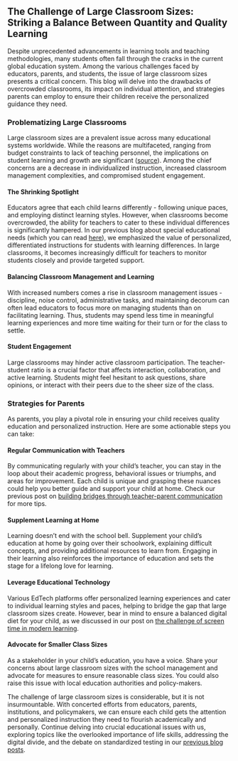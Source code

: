 ## The Challenge of Large Classroom Sizes: Striking a Balance Between Quantity and Quality Learning  

Despite unprecedented advancements in learning tools and teaching methodologies, many students often fall through the cracks in the current global education system. Among the various challenges faced by educators, parents, and students, the issue of large classroom sizes presents a critical concern. This blog will delve into the drawbacks of overcrowded classrooms, its impact on individual attention, and strategies parents can employ to ensure their children receive the personalized guidance they need.

### Problematizing Large Classrooms  
Large classroom sizes are a prevalent issue across many educational systems worldwide. While the reasons are multifaceted, ranging from budget constraints to lack of teaching personnel, the implications on student learning and growth are significant ([source](source.url)). Among the chief concerns are a decrease in individualized instruction, increased classroom management complexities, and compromised student engagement.

#### The Shrinking Spotlight  
Educators agree that each child learns differently - following unique paces, and employing distinct learning styles. However, when classrooms become overcrowded, the ability for teachers to cater to these individual differences is significantly hampered. In our previous blog about special educational needs (which you can read [here](/education-fundamentals/the-challenge-of-addressing-special-educational-needs.md)), we emphasized the value of personalized, differentiated instructions for students with learning differences. In large classrooms, it becomes increasingly difficult for teachers to monitor students closely and provide targeted support.

#### Balancing Classroom Management and Learning  
With increased numbers comes a rise in classroom management issues - discipline, noise control, administrative tasks, and maintaining decorum can often lead educators to focus more on managing students than on facilitating learning. Thus, students may spend less time in meaningful learning experiences and more time waiting for their turn or for the class to settle.

#### Student Engagement   
Large classrooms may hinder active classroom participation. The teacher-student ratio is a crucial factor that affects interaction, collaboration, and active learning. Students might feel hesitant to ask questions, share opinions, or interact with their peers due to the sheer size of the class.

### Strategies for Parents  
As parents, you play a pivotal role in ensuring your child receives quality education and personalized instruction. Here are some actionable steps you can take:

#### Regular Communication with Teachers  
By communicating regularly with your child’s teacher, you can stay in the loop about their academic progress, behavioral issues or triumphs, and areas for improvement. Each child is unique and grasping these nuances could help you better guide and support your child at home. Check our previous post on [building bridges through teacher-parent communication](/parental-engagement/teacher-parent-communication-building-a-bridge.md) for more tips.

#### Supplement Learning at Home  
Learning doesn’t end with the school bell. Supplement your child’s education at home by going over their schoolwork, explaining difficult concepts, and providing additional resources to learn from. Engaging in their learning also reinforces the importance of education and sets the stage for a lifelong love for learning.

#### Leverage Educational Technology  
Various EdTech platforms offer personalized learning experiences and cater to individual learning styles and paces, helping to bridge the gap that large classroom sizes create. However, bear in mind to ensure a balanced digital diet for your child, as we discussed in our post on [the challenge of screen time in modern learning](/digital-transformation/the-challenge-of-screen-time-in-modern-learning.md).

#### Advocate for Smaller Class Sizes  
As a stakeholder in your child’s education, you have a voice. Share your concerns about large classroom sizes with the school management and advocate for measures to ensure reasonable class sizes. You could also raise this issue with local education authorities and policy-makers.

The challenge of large classroom sizes is considerable, but it is not insurmountable. With concerted efforts from educators, parents, institutions, and policymakers, we can ensure each child gets the attention and personalized instruction they need to flourish academically and personally. Continue delving into crucial educational issues with us, exploring topics like the overlooked importance of life skills, addressing the digital divide, and the debate on standardized testing in our [previous blog posts](/previous-posts.md).